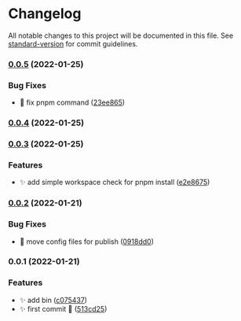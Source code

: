 # Changelog

All notable changes to this project will be documented in this file. See [standard-version](https://github.com/conventional-changelog/standard-version) for commit guidelines.

### [0.0.5](https://github.com/ZxBing0066/z-cli/compare/v0.0.4...v0.0.5) (2022-01-25)


### Bug Fixes

* 🐞 fix pnpm command ([23ee865](https://github.com/ZxBing0066/z-cli/commit/23ee865a82beec60c26624aa25bdf78dfbed62f8))

### [0.0.4](https://github.com/ZxBing0066/z-cli/compare/v0.0.3...v0.0.4) (2022-01-25)

### [0.0.3](https://github.com/ZxBing0066/z-cli/compare/v0.0.2...v0.0.3) (2022-01-25)


### Features

* ✨ add simple workspace check for pnpm install ([e2e8675](https://github.com/ZxBing0066/z-cli/commit/e2e8675d1dbffa2e48b2d7a119c01916055f4dac))

### [0.0.2](https://github.com/ZxBing0066/z-cli/compare/v0.0.1...v0.0.2) (2022-01-21)


### Bug Fixes

* 🐞 move config files for publish ([0918dd0](https://github.com/ZxBing0066/z-cli/commit/0918dd01822d8204bef5c5f9424a3b515512cf12))

### 0.0.1 (2022-01-21)


### Features

* ✨ add bin ([c075437](https://github.com/ZxBing0066/z-cli/commit/c07543720b69e54fae00eb1584af9d1592060f93))
* ✨ first commit 🎉 ([513cd25](https://github.com/ZxBing0066/z-cli/commit/513cd25c02fc1f85c9ee5cb861dfe3b191a9c8fc))
